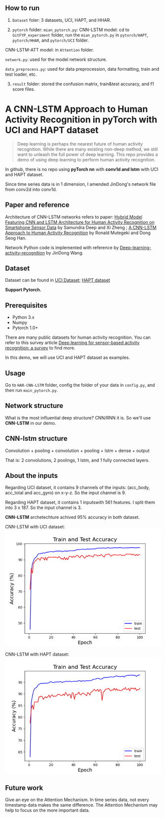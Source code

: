 ## How to run
1. `Dataset` foler: 3 datasets, UCI, HAPT, and HHAR.


2. `pytorch` folder:
`mian_pytorch.py`: 
CNN-LSTM model: cd to `GitFYP_experiment` folder, run the `mian_pytorch.py` in `pytorch/HAPT`, `pytorch/HHAR`, and `pytorch/UCI` folder. 

CNN-LSTM-ATT model: in `Attention` folder.

`network.py`: used for the model network structure.

`data_preprocess.py`: used for data preprocession, data formatting, train and test loader, etc.

3. `result` folder: stored the confusion matrix, train&test accuracy, and f1 score files.



# A CNN-LSTM Approach to Human Activity Recognition in pyTorch with UCI and HAPT dataset

> Deep learning is perhaps the nearest future of human activity recognition. While there are many existing non-deep method, we still want to unleash the full power of deep learning. This repo provides a demo of using deep learning to perform human activity recognition.

In github, there is no repo using **pyTorch nn** with **conv1d and lstm** with UCI and HAPT dataset. 

Since time series data is in 1 dimension, I amended JinDong's network file from conv2d into conv1d. 

## Paper and reference
Architecture of CNN-LSTM networks refers to paper: [Hybrid Model Featuring CNN and LSTM Architecture for Human Activity Recognition on Smartphone Sensor Data](https://ieeexplore.ieee.org/document/9029136) by Samundra Deep and Xi Zheng ; [A CNN-LSTM Approach to Human Activity Recognition](https://ieeexplore.ieee.org/document/9065078) by Ronald Mutegeki and Dong Seog Han.

Network Python code is implemented with reference by [Deep-learning-activity-recognition](https://github.com/jindongwang/Deep-learning-activity-recognition.git) by JinDong Wang.

## Dataset
Dataset can be found in [UCI Dataset](https://archive.ics.uci.edu/ml/machine-learning-databases/00240/); [HAPT dataset](https://archive.ics.uci.edu/ml/machine-learning-databases/00341/)


**Support Pytorch.**

## Prerequisites
- Python 3.x
- Numpy
- Pytorch 1.0+

There are many public datasets for human activity recognition. You can refer to this survey article [Deep learning for sensor-based activity recognition: a survey](https://arxiv.org/abs/1707.03502) to find more.

In this demo, we will use UCI and HAPT dataset as examples. 


## Usage
Go to `HAR-CNN-LSTM` folder, config the folder of your data in `config.py`, and then run `main_pytorch.py`.


## Network structure
What is the most influential deep structure? CNN/RNN it is. So we'll use **CNN-LSTM** in our demo. 

## CNN-lstm structure
Convolution + pooling + convolution + pooling + lstm + dense + output

That is: 2 convolutions, 2 poolings, 1 lstm, and 1 fully connected layers. 

## About the inputs
Regarding UCI dataset, it contains 9 channels of the inputs: (acc_body, acc_total and acc_gyro) on x-y-z. So the input channel is 9.

Regarding HAPT dataset, it contains 1 inputswith 561 features. I split them into 3 x 187. So the input channel is 3.

**CNN-LSTM** archetechture achived 95% accuracy in both dataset.

CNN-LSTM with UCI dataset:![CNN-LSTM with UCI dataset](cnn-lstm-pyTorch/result/plot_cnn-lstm_HAPT.png)


CNN-LSTM with HAPT dataset:![CNN-LSTM with HAPT dataset](cnn-lstm-pyTorch/result/plot_cnn-lstm_UCI.png)


## Future work
Give an eye on the Attention Mechanism. In time series data, not every timestamp data makes the same difference. The Attention Mechanism may help to focus on the more important data.  




